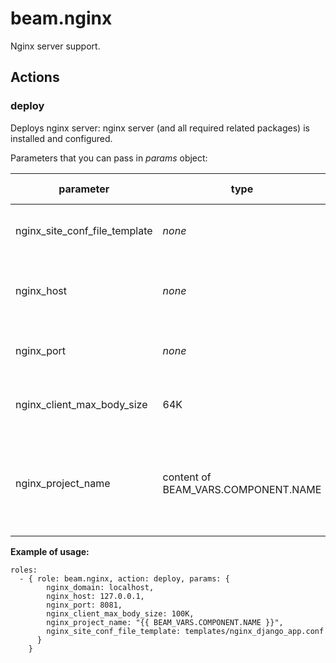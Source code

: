 # beam.nginx

Nginx server support.

## Actions

### deploy

Deploys nginx server: nginx server (and all required  related packages) is installed and configured.

Parameters that you can pass in *params* object:

parameter|type|default value|description
---------|----|-------------|-----------
nginx_site_conf_file_template|*none*|Path to template of site conf file.
nginx_host|*none*|Domain (or IP address if no domain) of Nginx server.
nginx_port|*none*|Port on which Nginx serwer will listen.
nginx_client_max_body_size|64K|Maximum acceptable request body size,
nginx_project_name|content of BEAM_VARS.COMPONENT.NAME|arbitrary project name for distinguising other Nginx project instances (if any),

**Example of usage:**

```yamlex
roles:
  - { role: beam.nginx, action: deploy, params: {
        nginx_domain: localhost,
        nginx_host: 127.0.0.1,
        nginx_port: 8081,
        nginx_client_max_body_size: 100K,
        nginx_project_name: "{{ BEAM_VARS.COMPONENT.NAME }}",
        nginx_site_conf_file_template: templates/nginx_django_app.conf
      }
    }
```
